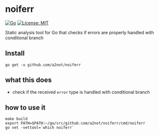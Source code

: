 # noiferr

[![Go](https://github.com/a2not/noiferr/actions/workflows/go.yml/badge.svg)](https://github.com/a2not/noiferr/actions/workflows/go.yml)
[![License: MIT](https://img.shields.io/badge/github/license/a2not/noiferr)](https://opensource.org/licenses/MIT)

Static analysis tool for Go that checks if errors are properly handled with conditional branch


## Install
```
go get -u github.com/a2not/noiferr
```

## what this does

* check if the received `error` type is handled with conditional branch

## how to use it

```
make build
export PATH=$PATH:~/go/src/github.com/a2not/noiferr/cmd/noiferr
go vet -vettool=`which noiferr`
```
